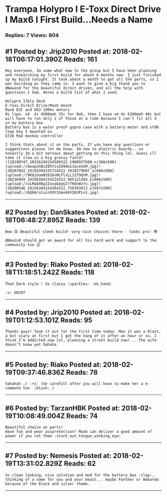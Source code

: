 # Trampa Holypro I E-Toxx Direct Drive I Max6 I First Build&hellip;Needs a Name

### Replies: 7 Views: 804

## \#1 Posted by: Jrip2010 Posted at: 2018-02-18T06:17:01.390Z Reads: 161

```
Hey everyone, Im some what new to the group but I have been planning and researching my first build for about 6 months now. I just finished up my build tonight. It took about a month to get all the parts, so I was building as they came in. I want to give a big thank you to @Nowind for the beautiful direct drives, and all the help with questions I had. Heres a build list of what I used.

Holypro 17ply deck
E-toxx Direct Drive/Max6 mount
Max6 ESC and SK3 190kv motors
8s lipo. x4  4s 4500mah 35c for 9ah, then I have x4 4s 6200mah 40c but will have to run only 2 of those at a time because I can't fit all 4 in my battery box
Battery box is a water proof gopro case with a battery meter and xt90 loop key I mounted on.
GT2b Mad munkey controller 

I think thats about it on the parts. If you have any questions or suggestions please let me know. Im new to electric boards...so honestly Im a bit nervous about getting on this thing lol. Guess ill take it slow in a big grassy field!
![28190747_10156104154509322_1960927609_n|366x500](upload://mwupohBsZ0hYixZU94w1JaceUoM.jpg)![28207842_10156104155724322_1918379607_o|666x500](upload://9KUjUum8tD1KvNLFlxLLJ2f9QnM.jpg)![28216949_10156104154224322_965121204_o|666x500](upload://uLMaD4Rp2ZxxqGepUJrTK0zWzYu.jpg)![28208546_10156104154364322_758383813_o|667x500](upload://6Qb6rsCuln39Y1XmxkKVIKUPLn1.jpg)
```

---
## \#2 Posted by: DanSkates Posted at: 2018-02-18T06:48:27.895Z Reads: 139

```
Wow 😍 Beautiful sleek build! very nice choices there - looks pro! 😎

@Nowind should get an award for all his hard work and support to the community too 😊
```

---
## \#3 Posted by: Riako Posted at: 2018-02-18T11:18:51.242Z Reads: 118

```
That Dark style ! So classy :sparkles: :ok_hand:

:v: ENJOY
```

---
## \#4 Posted by: Jrip2010 Posted at: 2018-02-19T01:12:53.101Z Reads: 95

```
Thanks guys! Took it out for the first time today. Man it was a blast, a bit scary at first but I got the hang of it after an hour or so. I think I’m addicted now lol, planning a street build now!....The wife doesn’t know yet hahaha
```

---
## \#5 Posted by: Riako Posted at: 2018-02-19T09:37:46.836Z Reads: 78

```
hahahah ;) :+1: (be carefull after you will have to make her a e-commute too  :blush: )
```

---
## \#6 Posted by: TarzanHBK Posted at: 2018-02-19T10:08:49.004Z Reads: 74

```
Beautiful choice on parts!
Have fun and wear assprotection! Max6 can deliver a good amount of power if you let them :stuck_out_tongue_winking_eye:
```

---
## \#7 Posted by: Nemesis Posted at: 2018-02-19T13:31:02.829Z Reads: 62

```
So clean looking, nice solution and mod for the battery box :clap:, thinking of a name for you and your beast... maybe Panther or Wakanda because of the black and silver theme.
```

---
